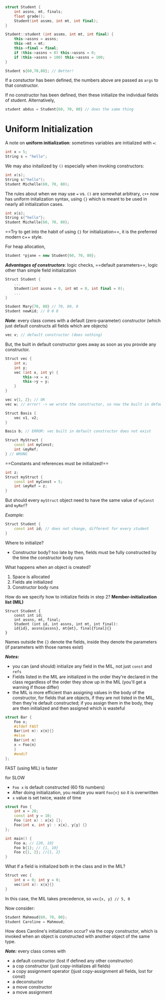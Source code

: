 ``` c++
struct Student {
	int assns, mt, finals; 
	float grade(); 
	Student(int assms, int mt, int final); 
}

Student::student (int assms, int mt, int final) {
	this->assns = assns; 
	this->mt = mt; 
	this->final = final; 
	if (this->assns < 0) this->assns = 0; 
	if (this->assns > 100) this->assns = 100; 
}

Student s{60,70,80}; // Better!
```

If a constuctor has been defined, the numbers above are passed as `args` to that constructor. 

If no constructor has been defined, then these initialize the individual fields of student. Alternatively, 

``` c++
student abdus = Student{60, 70, 80} // does the same thing 
```
# Uniform Initialization 

A note on **uniform initialization**: sometimes variables are initialized with `=`: 

``` c++
int x = 5; 
String s = "hello"; 
```

We may also initailized by `()` especially when invoking constructors: 

``` c++
int x(s); 
String s("hello"); 
Student Michelle(60, 70, 80); 
```

The rules about when we may use `=` vs. `()` are somewhat arbitrary, `c++` now has uniform initalization syntax, using `{}` which is meant to be used in nearly all initialization cases. 

``` c++
int x{s}; 
String s{"hello"}; 
Student Michelle{60, 70, 80}; 
```

==Try to get into the habit of using `{}` for initialization==, it is the preferred modern c++ style. 


For heap allocation, 

``` c++
Student *pjane = new Student{60, 70, 80}; 
```

***Advantages of constructors***: logic checks, ==default parameters==, logic other than simple field initialization 

``` c++
Struct Student {
	...
	Student(int assns = 0, int mt = 0, int final = 0); 
	...
}

Student Mary{70, 80} // 70, 80, 0
Student newKid; // 0 0 0
```

***Note***: every class comes with a default (zero-parameter) constructor (which just default constructs all fields which are objects) 

``` c++
vec v; // default constructor (does nothing) 
```

But, the built in default constructor goes away as soon as you provide any constructor. 

``` c++
Struct vec {
	int x; 
	int y; 
	vec (int x, int y) {
		this->x = x; 
		this->y = y; 
	}
}

vec v{1, 2}; // OK
vec w; // error! -> we wrote the constructor, so now the built in default constructor does not exist 

Struct Basis { 
	vec v1, v2; 
}

Basis b; // ERROR: vec built in default constructor does not exist 
```

``` c++
Struct MyStruct {
	const int myConst; 
	int &myRef; 
} // WRONG
```

==Constants and references must be initialized!==

``` c++
int z;
Struct myStruct {
	const int myConst = 5; 
	int &myRef = z; 
}
```

But should every `myStruct` object need to have the same value of `myConst` and `myRef`?

*Example:*

``` c++
Struct Student {
	const int id; // does not change, different for every student 
}
```

Where to initialize? 
- Constructor body? too late by then, fields must be fully constructed by the time the constructor body runs

What happens when an object is created?

1. Space is allocated
2. Fields ate initialized 
3. Constructor body runs

How do we specify how to initialize fields in step 2? **Member-initialization list (MIL)**

```
Struct Student {
	const int id; 
	int assns, mt, final; 
	Student (int id, int assns, int mt, int final): 
	id{id}, assns{assns}, mt{mt}, final{final}{}
}
```

Names outside the `{}` denote the fields, inside they denote the parameters (if parameters with those names exist)

***Notes:***

- you can (and should) initialize any field in the MIL, not just `const` and `refs`
- Fields listed in the MIL are initialized in the order they're declared in the class regardless of the order they show up in the MIL (you'll get a warning if those differ)
- the MIL is more efficient than assigning values in the body of the constructor, for fields that are objects, if they are not listed in the MIL, then they're default constructed; if you assign them in the body, they are then initialized and then assigned which is wasteful

```c++
struct Bar {
	Foo x; 
	#ifdef FAST
	Bar(int n): x{n}{}
	#else
	Bar(int n)
	x = Foo{n}
	}
	#endif 
}; 
```

FAST (using MIL) is faster 

for SLOW

- `Foo x` is default constructed (60 fib numbers) 
- After doing initialization, you realize you want `Foo{n}` so it is overwritten 
- `x` value is set twice, waste of time 

``` c++
struct Foo {
    int x = 20;
    const int y = 10;
    Foo (int x) : x{x} [};
    Foo(int x, int y) : x{x}, y{y} {}
};

int main() {
    Foo a; // {20, 10}
    Foo b{1}; // {1, 10}
    Foo c{1, 2}; //{1, 2}
}
```

What if a field is initialized both in the class and in the MIL? 

```c++
Struct vec {
	int x = 0; int y = 0; 
	vec(int x): x{x}{}
}
```

In this case, the MIL takes precedence, so `vec{x, y} // 5, 0`

Now consider: 

```c++
Student Mahmoud{60, 70, 80}; 
Student Caroline = Mahmoud; 
```

How does Caroline's initialization occur? via the copy constructor, which is invoked when an object is constructed with another object of the same type. 

***Note:*** every class comes with 

- a default constructor (lost if defined any other constructor)
- a cop constructor (just copy-initializes all fields)
- a copy assignment operator ()just copy-assignment all fields, lost for const)
- a deconstuctor 
- a move constructor 
- a move assignment 